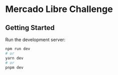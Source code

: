 # Mercado Libre Challenge
## Getting Started

Run the development server:

```bash
npm run dev
# or
yarn dev
# or
pnpm dev
```